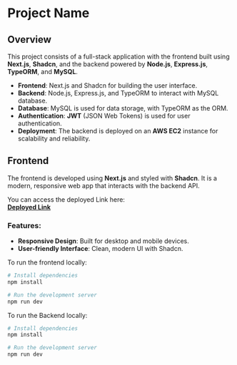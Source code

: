 # Project Name

## Overview

This project consists of a full-stack application with the frontend built using **Next.js**, **Shadcn**, and the backend powered by **Node.js**, **Express.js**, **TypeORM**, and **MySQL**.

- **Frontend**: Next.js and Shadcn for building the user interface.
- **Backend**: Node.js, Express.js, and TypeORM to interact with MySQL database.
- **Database**: MySQL is used for data storage, with TypeORM as the ORM.
- **Authentication**: **JWT** (JSON Web Tokens) is used for user authentication.
- **Deployment**: The backend is deployed on an **AWS EC2** instance for scalability and reliability.

## Frontend

The frontend is developed using **Next.js** and styled with **Shadcn**. It is a modern, responsive web app that interacts with the backend API.

You can access the deployed Link here:  
**[Deployed Link](https://allo-health-client.vercel.app/login)**

### Features:
- **Responsive Design**: Built for desktop and mobile devices.
- **User-friendly Interface**: Clean, modern UI with Shadcn.
  
To run the frontend locally:

```bash
# Install dependencies
npm install

# Run the development server
npm run dev
```
To run the Backend locally:

```bash
# Install dependencies
npm install

# Run the development server
npm run dev
```
